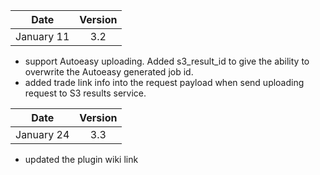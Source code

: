 | Date          | Version       |
| ------------- |:-------------:|
| January 11    | 3.2           |

* support Autoeasy uploading. Added s3_result_id to give the ability to overwrite the Autoeasy generated job id.
* added trade link info into the request payload when send uploading request to S3 results service.


| Date          | Version       |
| ------------- |:-------------:|
| January 24    | 3.3           |

* updated the plugin wiki link

